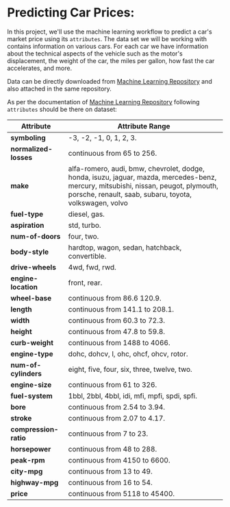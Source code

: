 # Predicting Car Prices:
In this project, we'll use the machine learning workflow to predict a car's market price using its `attributes`. The data set we will be working with contains information on various cars. For each car we have information about the technical aspects of the vehicle such as the motor's displacement, the weight of the car, the miles per gallon, how fast the car accelerates, and more. 

Data can be directly downloaded from [Machine Learning Repository](https://archive.ics.uci.edu/ml/machine-learning-databases/autos/imports-85.data) and also attached in the same repository.

As per the documentation of [Machine Learning Repository](https://archive.ics.uci.edu/ml/machine-learning-databases/autos/imports-85.data) following `attributes` should be there on dataset:

Attribute | Attribute Range 
----------------------|-------------------
**symboling** | -3, -2, -1, 0, 1, 2, 3. 
**normalized-losses**|continuous from 65 to 256. 
**make** | alfa-romero, audi, bmw, chevrolet, dodge, honda, isuzu, jaguar, mazda, mercedes-benz, mercury, mitsubishi, nissan, peugot, plymouth, porsche, renault, saab, subaru, toyota, volkswagen, volvo 
**fuel-type**| diesel, gas. 
**aspiration**| std, turbo. 
**num-of-doors**| four, two. 
**body-style**| hardtop, wagon, sedan, hatchback, convertible. 
**drive-wheels**| 4wd, fwd, rwd. 
**engine-location**| front, rear. 
**wheel-base**| continuous from 86.6 120.9. 
**length**| continuous from 141.1 to 208.1. 
**width**| continuous from 60.3 to 72.3. 
**height**| continuous from 47.8 to 59.8. 
**curb-weight**| continuous from 1488 to 4066. 
**engine-type**| dohc, dohcv, l, ohc, ohcf, ohcv, rotor. 
**num-of-cylinders**| eight, five, four, six, three, twelve, two. 
**engine-size**| continuous from 61 to 326. 
**fuel-system**| 1bbl, 2bbl, 4bbl, idi, mfi, mpfi, spdi, spfi. 
**bore**| continuous from 2.54 to 3.94. 
**stroke**| continuous from 2.07 to 4.17. 
**compression-ratio**| continuous from 7 to 23. 
**horsepower**| continuous from 48 to 288. 
**peak-rpm**| continuous from 4150 to 6600. 
**city-mpg**| continuous from 13 to 49. 
**highway-mpg**| continuous from 16 to 54. 
**price**| continuous from 5118 to 45400.


